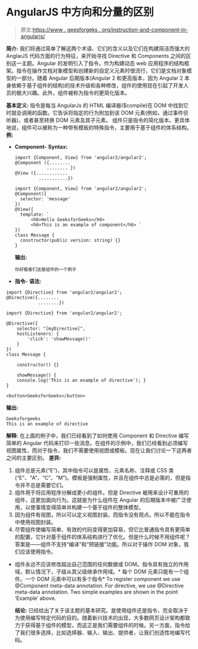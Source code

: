 # AngularJS 中方向和分量的区别

> 原文:[https://www . geesforgeks . org/instruction-and-component-in-angularjs/](https://www.geeksforgeeks.org/difference-between-directive-and-component-in-angularjs/)

**简介:**
我们将通过简单了解这两个术语、它们的含义以及它们在构建简洁而强大的 AnglarJS 代码方面的行为特征，来开始寻找 Directive 和 Components 之间的区别这一主题。Angular 的发明引入了指令，作为构建动态 web 应用程序的结构框架。指令在操作文档对象模型和创建新的自定义元素时很流行，它们是文档对象模型的一部分。随着 Angular 后期版本(Angular 2 和更高版本，因为 Angular 2 本身依赖于基于组件的结构)的技术升级和各种修改，组件的使用现在引起了开发人员的极大兴趣。此外，组件被称为指令的更简化版本。

**基本定义:**
指令是每当 AngularJs 的 HTML 编译器($compile)在 DOM 中找到它时就会调用的函数。它告诉将指定的行为附加到该 DOM 元素(例如，通过事件侦听器)，或者甚至转换 DOM 元素及其子元素。
组件只是指令的简化版本。更具体地说，组件可以被称为一种带有模板的特殊指令，主要用于基于组件的体系结构。
**例:**

*   **Component-**
    **Syntax:**

    ```
    import {Component, View} from 'angular2/angular2';
    @Component ({........
                ........ })
    @View ({............
             ...........})
    ```

    ```
    import {Component, View} from 'angular2/angular2';
    @Component({
      selector: 'message'
    })
    @View({
      template: `
          <h6>Hello GeeksforGeeks</h6>
          <h6>This is an example of component</h6> `
    })
    class Message {
      constructor(public version: string) {}
    }
    ```

    **输出:**

    ```
    你好极客们这是组件的一个例子
    ```

*   **指令-**
    **语法:**

```
import {Directive} from 'angular2/angular2';
@Directive({........
            ........})
```

```
import {Directive} from 'angular2/angular2';

@Directive({
    selector: "[myDirective]",
    hostListeners: {
        'click': 'showMessage()'
    }
})
class Message {

    constructor() {}

    showMessage() { 
    console.log('This is an example of directive'); }
}

<button>GeeksforGeeks</button>
```

**输出:**

```
Geeksforgeeks
This is an example of directive
```

**解释:**
在上面的例子中，我们已经看到了如何使用 Component 和 Directive 编写简单的 Angular 代码来打印一些消息。在组件的示例中，我们已经看到必须编写视图属性，而对于指令，我们不需要使用视图或模板。现在让我们讨论一下这两者之间的主要区别。
**差异:**

1.  组件总是元素(“E”)，其中指令可以是属性、元素名称、注释或 CSS 类(“E”、“A”、“C”、“M”)。模板是强制属性，并且在组件中总是必需的，但是指令并不总是需要它们。
2.  组件用于将应用程序分解成更小的组件。但是 Directive 被用来设计可重用的组件，这更加面向行为。这就是为什么组件在 Angular 的后期版本中被广泛使用，以使事情变得简单并构建一个基于组件的整体模型。
3.  因为组件有视图，所以可以定义视图封装。而指令没有观点。所以不能在指令中使用视图封装。
4.  尽管组件使编写简单、有效的代码变得更加容易，但它比普通指令具有更简单的配置，它针对基于组件的体系结构进行了优化。但是什么时候不用组件呢？答案是——组件不支持“编译”和“预链接”功能。所以对于操作 DOM 对象，我们应该使用指令。

*   组件永远不应该修改超出自己范围的任何数据或 DOM。指令具有独立的作用域，默认情况下，子级从其父级继承作用域。*   每个 DOM 元素只能有一个组件。一个 DOM 元素中可以有多个指令*   To register component we use @Component meta-data annotation. For directive, we use @Directive meta-data annotation. Two simple examples are shown in the point ‘Example’ above.

    **结论:**
    已经给出了关于该主题的基本研究。是使用组件还是指令，完全取决于为使用编写特定代码的目的。随着新兴技术的出现，大多数网页设计架构都致力于获得基于组件的模型，而这正是我们需要组件的时候。另一方面，指令给了我们很多选择，比如选择器、输入、输出、提供者，让我们创造性地编写代码。